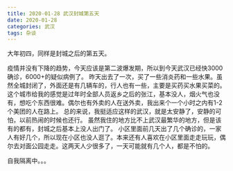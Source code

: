 ```yaml
---
title: 2020-01-28 武汉封城第五天
date: 2020-01-28
categories: 武汉
tags: 杂谈
---
```


大年初四，同样是封城之后的第五天。
<!-- more -->
疫情并没有下降的趋势，今天应该是第二波爆发期，所以到今天武汉已经快3000确诊，6000+的疑似病例了。
昨天出去了一次，买了一些消炎药和一些水果。虽然全城封闭了，外面还是有几辆车的，行人也有一些，主要是买药买水果买菜的。这个城市给我的感觉是过年时全部人员返乡之后的张江，基本没人，烟火气也没有，想吃个东西很难。偶尔也有外卖的人在送外卖，我出来个一个小时之内有1-2个美团的人在路上。
总的来说，我挺适应这样的武汉，就是太安静了，安静的可怕，以前热闹的时候也还行。
虽然我住的地方比不上武汉最繁华的地方，但是该有的都有，封城之后基本上没人出门了。
小区里面前几天出了几个确诊的，一家人有好几个，所以现在小区也没人逛了。本来还有人喜欢在小区里面走走玩玩，偶尔去对面公园走走。这两天人少很多了，一天可能就有几个人，都是不怕的。

自我隔离中。。。